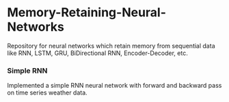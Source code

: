 # Memory-Retaining-Neural-Networks
Repository for neural networks which retain memory from sequential data like RNN, LSTM, GRU, BiDirectional RNN, Encoder-Decoder, etc.

### Simple RNN
Implemented a simple RNN neural network with forward and backward pass on time series weather data. 
